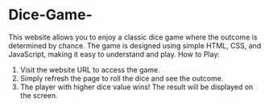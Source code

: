 # Dice-Game-
This website allows you to enjoy a classic dice game where the outcome is determined by chance. The game is designed using simple HTML, CSS, and JavaScript, making it easy to understand and play.
How to Play:

1. Visit the website URL to access the game.
2. Simply refresh the page to roll the dice and see the outcome.
3. The player with higher dice value wins! The result will be displayed on the screen.
